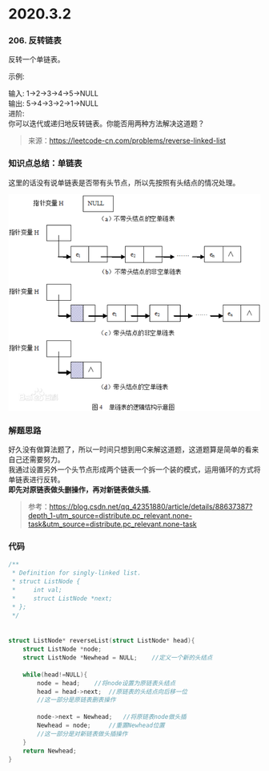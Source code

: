 # 2020.3.2

### 206. 反转链表

反转一个单链表。

示例:

输入: 1->2->3->4->5->NULL<br>
输出: 5->4->3->2->1->NULL<br>
进阶:<br>
你可以迭代或递归地反转链表。你能否用两种方法解决这道题？<br>
>来源：https://leetcode-cn.com/problems/reverse-linked-list

### 知识点总结：单链表

这里的话没有说单链表是否带有头节点，所以先按照有头结点的情况处理。

![image](https://github.com/makeittrue/Leecode-learning-note/blob/master/images/2020.3/single_list.png)

### 解题思路
好久没有做算法题了，所以一时间只想到用C来解这道题，这道题算是简单的看来自己还需要努力。<br>
我通过设置另外一个头节点形成两个链表一个拆一个装的模式，运用循环的方式将单链表进行反转。<br>
**即先对原链表做头删操作，再对新链表做头插.**
>参考：https://blog.csdn.net/qq_42351880/article/details/88637387?depth_1-utm_source=distribute.pc_relevant.none-task&utm_source=distribute.pc_relevant.none-task
### 代码

```c
/**
 * Definition for singly-linked list.
 * struct ListNode {
 *     int val;
 *     struct ListNode *next;
 * };
 */


struct ListNode* reverseList(struct ListNode* head){
    struct ListNode *node;
    struct ListNode *Newhead = NULL;    //定义一个新的头结点

    while(head!=NULL){
        node = head;    //将node设置为原链表头结点
        head = head->next;  //原链表的头结点向后移一位
        //这一部分是原链表删表操作

        node->next = Newhead;   //将原链表node做头插
        Newhead = node;     //重置Newhead位置
        //这一部分是对新链表做头插操作
    }
    return Newhead;
}
```